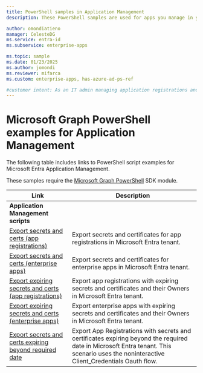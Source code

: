 ```yaml
---
title: PowerShell samples in Application Management
description: These PowerShell samples are used for apps you manage in your Microsoft Entra tenant. You can use these sample scripts to find expiration information about secrets and certificates.

author: omondiatieno
manager: CelesteDG
ms.service: entra-id
ms.subservice: enterprise-apps

ms.topic: sample
ms.date: 01/23/2025
ms.author: jomondi
ms.reviewer: mifarca
ms.custom: enterprise-apps, has-azure-ad-ps-ref

#customer intent: As an IT admin managing application registrations and enterprise apps in Microsoft Entra ID, I want to export secrets and certificates for app registrations and enterprise apps in my Microsoft Entra tenant, so that I can ensure their security and manage expiring credentials.
---
```


# Microsoft Graph PowerShell examples for Application Management

The following table includes links to PowerShell script examples for Microsoft Entra Application Management.

These samples require the [Microsoft Graph PowerShell](/powershell/microsoftgraph/installation) SDK module.

| Link | Description |
|---|---|
|**Application Management scripts**||
| [Export secrets and certs (app registrations)](scripts/powershell-export-all-app-registrations-secrets-and-certs.md) | Export secrets and certificates for app registrations in Microsoft Entra tenant. |
| [Export secrets and certs (enterprise apps)](scripts/powershell-export-all-enterprise-apps-secrets-and-certs.md) | Export secrets and certificates for enterprise apps in Microsoft Entra tenant. |
| [Export expiring secrets and certs (app registrations)](scripts/powershell-export-apps-with-expiring-secrets.md) | Export app registrations with expiring secrets and certificates and their Owners in Microsoft Entra tenant. |
| [Export expiring secrets and certs (enterprise apps)](scripts/powershell-export-enterprise-apps-with-expiring-secrets.md) | Export enterprise apps with expiring secrets and certificates and their Owners in Microsoft Entra tenant. |
| [Export secrets and certs expiring beyond required date](scripts/powershell-export-apps-with-secrets-beyond-required.md) | Export App Registrations with secrets and certificates expiring beyond the required date in Microsoft Entra tenant. This scenario uses the noninteractive Client_Credentials Oauth flow. |
